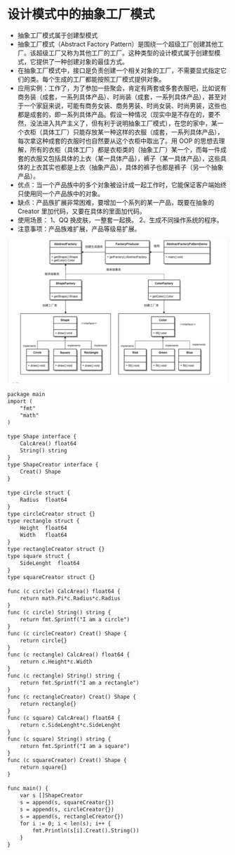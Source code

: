 # 设计模式中的抽象工厂模式
* 抽象工厂模式属于创建型模式
* 抽象工厂模式（Abstract Factory Pattern）是围绕一个超级工厂创建其他工厂。该超级工厂又称为其他工厂的工厂。这种类型的设计模式属于创建型模式，它提供了一种创建对象的最佳方式。
* 在抽象工厂模式中，接口是负责创建一个相关对象的工厂，不需要显式指定它们的类。每个生成的工厂都能按照工厂模式提供对象。
* 应用实例：工作了，为了参加一些聚会，肯定有两套或多套衣服吧，比如说有商务装（成套，一系列具体产品）、时尚装（成套，一系列具体产品），甚至对于一个家庭来说，可能有商务女装、商务男装、时尚女装、时尚男装，这些也都是成套的，即一系列具体产品。假设一种情况（现实中是不存在的，要不然，没法进入共产主义了，但有利于说明抽象工厂模式），在您的家中，某一个衣柜（具体工厂）只能存放某一种这样的衣服（成套，一系列具体产品），每次拿这种成套的衣服时也自然要从这个衣柜中取出了。用 OOP 的思想去理解，所有的衣柜（具体工厂）都是衣柜类的（抽象工厂）某一个，而每一件成套的衣服又包括具体的上衣（某一具体产品），裤子（某一具体产品），这些具体的上衣其实也都是上衣（抽象产品），具体的裤子也都是裤子（另一个抽象产品）。
* 优点：当一个产品族中的多个对象被设计成一起工作时，它能保证客户端始终只使用同一个产品族中的对象。
* 缺点：产品族扩展非常困难，要增加一个系列的某一产品，既要在抽象的 Creator 里加代码，又要在具体的里面加代码。
* 使用场景： 1、QQ 换皮肤，一整套一起换。 2、生成不同操作系统的程序。 
* 注意事项：产品族难扩展，产品等级易扩展。

![抽象工厂模式类图](assets/AbstractFactoryPattern.PNG)

```golang
package main
import (
	"fmt"
	"math"
)

type Shape interface {
	CalcArea() float64
	String() string
}
type ShapeCreator interface {
	Creat() Shape
}

type circle struct {
	Radius	float64
}
type circleCreator struct {}
type rectangle struct {
	Height	float64
	Width	float64
}
type rectangleCreator struct {}
type square struct {
	SideLenght 	float64
}
type squareCreator struct {}

func (c circle) CalcArea() float64 {
	return math.Pi*c.Radius*c.Radius
}
func (c circle) String() string {
	return fmt.Sprintf("I am a circle")
}
func (c circleCreator) Creat() Shape {
	return circle{}
}
func (c rectangle) CalcArea() float64 {
	return c.Height*c.Width
}
func (c rectangle) String() string {
	return fmt.Sprintf("I am a rectangle")
}
func (c rectangleCreator) Creat() Shape {
	return rectangle{}
}
func (c square) CalcArea() float64 {
	return c.SideLenght*c.SideLenght
}
func (c square) String() string {
	return fmt.Sprintf("I am a square")
}
func (c squareCreator) Creat() Shape {
	return square{}
}

func main() {
	var s []ShapeCreator
	s = append(s, squareCreator{})
	s = append(s, circleCreator{})
	s = append(s, rectangleCreator{})
	for i := 0; i < len(s); i++ {
		fmt.Println(s[i].Creat().String())
	}
}
```